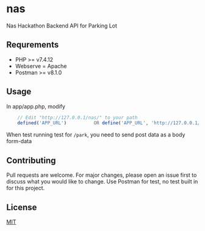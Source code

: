 # nas
Nas Hackathon Backend API for Parking Lot

## Requrements

- PHP >= v7.4.12
- Webserve = Apache
- Postman >= v8.1.0

## Usage

In app/app.php, modify
```php
    // Edit "http://127.0.0.1/nas/" to your path
    defined('APP_URL')          OR define('APP_URL', 'http://127.0.0.1/nas/');
```

When test running test for ```/park```, you need to send post data as a body form-data

## Contributing
Pull requests are welcome. For major changes, please open an issue first to discuss what you would like to change.
Use Postman for test, no test built in for this project.

## License
[MIT](https://choosealicense.com/licenses/mit/)